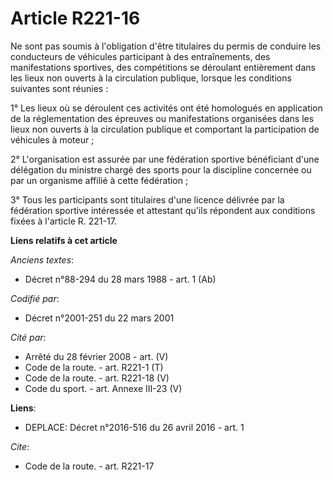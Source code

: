 # Article R221-16

Ne sont pas soumis à l'obligation d'être titulaires du permis de conduire les conducteurs de véhicules participant à des
entraînements, des manifestations sportives, des compétitions se déroulant entièrement dans les lieux non ouverts à la
circulation publique, lorsque les conditions suivantes sont réunies :

1° Les lieux où se déroulent ces activités ont été homologués en application de la réglementation des épreuves ou
manifestations organisées dans les lieux non ouverts à la circulation publique et comportant la participation de véhicules à
moteur ;

2° L'organisation est assurée par une fédération sportive bénéficiant d'une délégation du ministre chargé des sports pour la
discipline concernée ou par un organisme affilié à cette fédération ;

3° Tous les participants sont titulaires d'une licence délivrée par la fédération sportive intéressée et attestant qu'ils
répondent aux conditions fixées à l'article R. 221-17.

**Liens relatifs à cet article**

_Anciens textes_:

  - Décret n°88-294 du 28 mars 1988 - art. 1 (Ab)

_Codifié par_:

  - Décret n°2001-251 du 22 mars 2001

_Cité par_:

  - Arrêté du 28 février 2008 - art. (V)
  - Code de la route. - art. R221-1 (T)
  - Code de la route. - art. R221-18 (V)
  - Code du sport. - art. Annexe III-23 (V)

**Liens**:

  - DEPLACE: Décret n°2016-516 du 26 avril 2016 - art. 1

_Cite_:

  - Code de la route. - art. R221-17
